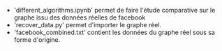 * 'different_algorithms.ipynb' permet de faire l'étude comparative sur le graphe issu des données réelles de facebook
* 'recover_data.py' permet d'importer le graphe réel.
* 'facebook_combined.txt' contient les données du graphe réel sous sa forme d'origine. 
